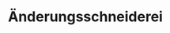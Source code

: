 ---
title: "Änderungsschneiderei"
url: /boehl-iggelheim/aenderungsschneiderei-schulstrasse/
shop: Schneiderei
---